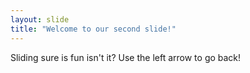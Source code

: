 ```yaml
---
layout: slide
title: "Welcome to our second slide!"
---
```

Sliding sure is fun isn't it?
Use the left arrow to go back!
